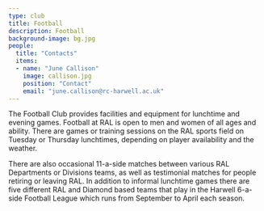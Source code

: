 ```yaml
---
type: club
title: Football
description: Football
background-image: bg.jpg
people:
  title: "Contacts"
  items:
  - name: "June Callison"
    image: callison.jpg
    position: "Contact"
    email: "june.callison@rc-harwell.ac.uk"
---
```


The Football Club provides facilities and equipment for lunchtime and evening games. Football at RAL is open to men and women of all ages and ability. There are games or training sessions on the RAL sports field on Tuesday or Thursday lunchtimes, depending on player availability and the weather. 

There are also occasional 11-a-side matches between various RAL Departments or Divisions teams, as well as testimonial matches for people retiring or leaving RAL. In addition to informal lunchtime games there are five different RAL and Diamond based teams that play in the Harwell 6-a-side Football League which runs from September to April each season.

